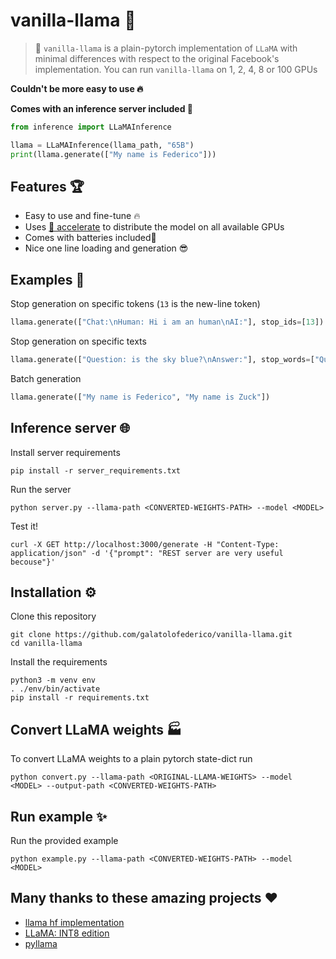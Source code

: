 # vanilla-llama 🦙

> 📢 `vanilla-llama` is a plain-pytorch implementation of `LLaMA` with minimal differences with respect to the original Facebook's implementation. You can run `vanilla-llama` on 1, 2, 4, 8 or 100 GPUs

**Couldn't be more easy to use 🔥**

**Comes with an inference server included 🔋**

```python
from inference import LLaMAInference

llama = LLaMAInference(llama_path, "65B")
print(llama.generate(["My name is Federico"]))
```

## Features 🏆

- Easy to use and fine-tune 🔥
- Uses [🤗 accelerate](https://github.com/huggingface/accelerate) to distribute the model on all available GPUs
- Comes with batteries included🔋
- Nice one line loading and generation 😎

## Examples 🤔 

Stop generation on specific tokens (`13` is the new-line token)

```python
llama.generate(["Chat:\nHuman: Hi i am an human\nAI:"], stop_ids=[13])
```

Stop generation on specific texts

```python
llama.generate(["Question: is the sky blue?\nAnswer:"], stop_words=["Question"])
```

Batch generation

```python
llama.generate(["My name is Federico", "My name is Zuck"])
```

## Inference server 🌐 

Install server requirements

```
pip install -r server_requirements.txt
```

Run the server
```
python server.py --llama-path <CONVERTED-WEIGHTS-PATH> --model <MODEL>
```

Test it!

```
curl -X GET http://localhost:3000/generate -H "Content-Type: application/json" -d '{"prompt": "REST server are very useful becouse"}'
```

## Installation ⚙️ 

Clone this repository

```
git clone https://github.com/galatolofederico/vanilla-llama.git
cd vanilla-llama
```

Install the requirements

```
python3 -m venv env
. ./env/bin/activate
pip install -r requirements.txt
```

## Convert LLaMA weights 🏭 

To convert LLaMA weights to a plain pytorch state-dict run

```
python convert.py --llama-path <ORIGINAL-LLAMA-WEIGHTS> --model <MODEL> --output-path <CONVERTED-WEIGHTS-PATH>
```

## Run example ✨ 

Run the provided example

```
python example.py --llama-path <CONVERTED-WEIGHTS-PATH> --model <MODEL>
```


## Many thanks to these amazing projects ❤️

- [llama hf implementation](https://github.com/zphang/transformers/tree/llama_push)
- [LLaMA: INT8 edition](https://github.com/tloen/llama-int8)
- [pyllama](https://github.com/juncongmoo/pyllama)